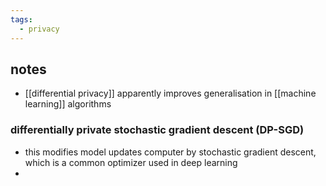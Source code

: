 ```yaml
---
tags:
  - privacy
---
```

## notes
- [[differential privacy]] apparently improves generalisation in [[machine learning]] algorithms
### differentially private stochastic gradient descent (DP-SGD)
- this modifies model updates computer by stochastic gradient descent, which is a common optimizer used in deep learning
- 